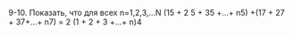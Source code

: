 9-10. Показать, что для всех n=1,2,3,…N
(15 + 2 5 + 35 +…+ n5) +(17 + 27 + 37+…+ n7) = 2 (1 + 2 + 3 +…+ n)4 
